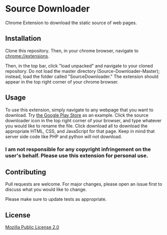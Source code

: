 # Source Downloader

Chrome Extension to download the static source of web pages. 

## Installation

Clone this repository. Then, in your chrome browser, navigate to 
[chrome://extensions](chrome://extensions).

Then, in the top bar, click "load unpacked" and navigate to your cloned repository. Do not load the master directory (Source-Downloader-Master); instead, load the folder called "SourceDownloader." The extension should appear in the top right corner of your chrome browser.

## Usage

To use this extension, simply navigate to any webpage that you want to download. Try [the Google Play Store](https://play.google.com/) as an example. Click the source downloader icon in the top right corner of your browser, and type whatever you would like to rename the file. Click download all to download the appropriate HTML, CSS, and JavaScript for that page. Keep in mind that server side code like PHP and python will not download.
### I am not responsible for any copyright infringement on the user's behalf. Please use this extension for personal use.


## Contributing
Pull requests are welcome. For major changes, please open an issue first to discuss what you would like to change.

Please make sure to update tests as appropriate.

## License
[Mozilla Public License 2.0](https://www.mozilla.org/en-US/MPL/2.0/)
